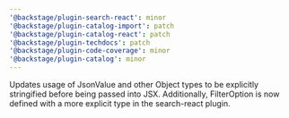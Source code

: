 ```yaml
---
'@backstage/plugin-search-react': minor
'@backstage/plugin-catalog-import': patch
'@backstage/plugin-catalog-react': patch
'@backstage/plugin-techdocs': patch
'@backstage/plugin-code-coverage': minor
'@backstage/plugin-catalog': minor
---
```


Updates usage of JsonValue and other Object types to be explicitly stringified before being passed into JSX.
Additionally, FilterOption is now defined with a more explicit type in the search-react plugin.



